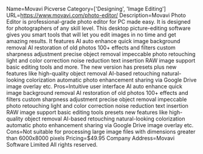 Name=Movavi Picverse
Category=['Designing', 'Image Editing']
URL=https://www.movavi.com/photo-editor/
Description=Movavi Photo Editor is professional-grade photo editor for PC made easy. It is designed for photographers of any skill level. This desktop picture-editing software gives you smart tools that will let you edit images in no time and get amazing results. It features AI auto enhance quick image background removal AI restoration of old photos 100+ effects and filters custom sharpness adjustment precise object removal impeccable photo retouching light and color correction noise reduction text insertion RAW image support basic editing tools and more. The new version has presets plus new features like high-quality object removal AI-based retouching natural-looking colorization automatic photo enhancement sharing via Google Drive image overlay etc.
Pros=Intuitive user interface AI auto enhance quick image background removal AI restoration of old photos 100+ effects and filters custom sharpness adjustment precise object removal impeccable photo retouching light and color correction noise reduction text insertion RAW image support basic editing tools presets new features like high-quality object removal AI-based retouching natural-looking colorization automatic photo enhancement sharing via Google Drive image overlay etc.
Cons=Not suitable for processing large image files with dimensions greater than 6000x8000 pixels
Pricing=$49.95
Company Address=Movavi Software Limited All rights reserved.
